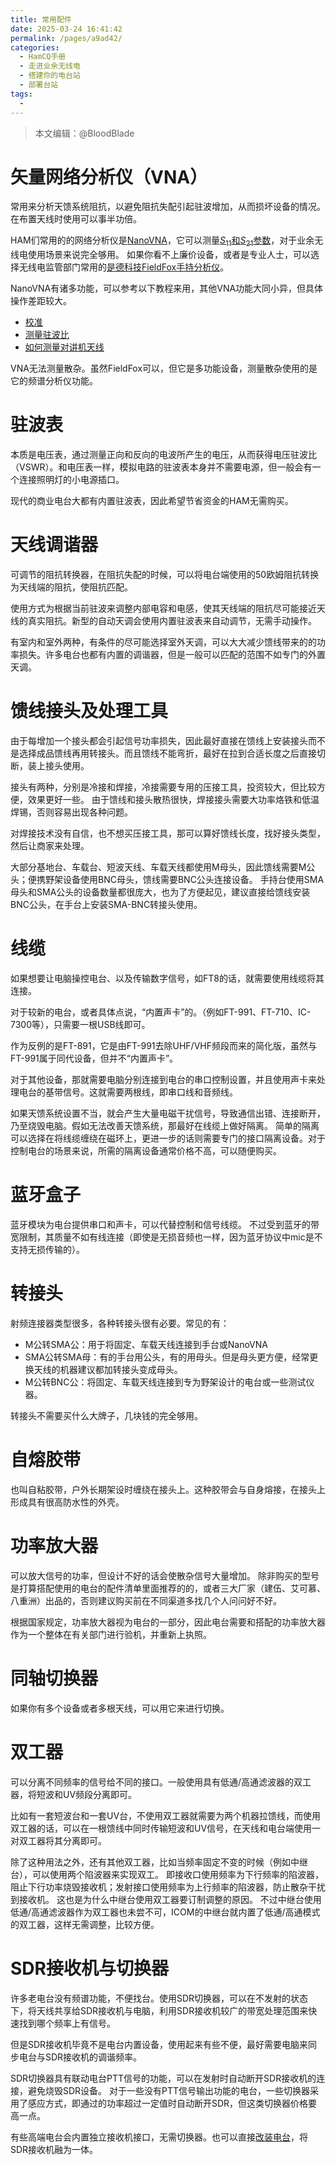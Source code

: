 ```yaml
---
title: 常用配件
date: 2025-03-24 16:41:42
permalink: /pages/a9ad42/
categories:
  - HamCQ手册
  - 走进业余无线电
  - 搭建你的电台站
  - 部署台站
tags:
  - 
---
```


> 本文编辑：@BloodBlade

# 矢量网络分析仪（VNA）

常用来分析天馈系统阻抗，以避免阻抗失配引起驻波增加，从而损坏设备的情况。在布置天线时使用可以事半功倍。

HAM们常用的的网络分析仪是[NanoVNA](https://github.com/ttrftech/NanoVNA)，它可以测量[$S_{11}$和$S_{21}$参数](/pages/bab5d6/)，对于业余无线电使用场景来说完全够用。
如果你看不上廉价设备，或者是专业人士，可以选择无线电监管部门常用的[是德科技FieldFox手持分析仪](https://www.keysight.com.cn/cn/zh/products/network-analyzers/fieldfox-handheld-rf-microwave-analyzers.html)。

NanoVNA有诸多功能，可以参考以下教程来用，其他VNA功能大同小异，但具体操作差距较大。

* [校准](https://www.bilibili.com/video/BV1ZR4y1E7oG/)
* [测量驻波比](https://www.bilibili.com/video/BV1544y1p7Tk/)
* [如何测量对讲机天线](https://www.bilibili.com/video/BV1d1421C7Wd/)

VNA无法测量散杂。虽然FieldFox可以，但它是多功能设备，测量散杂使用的是它的频谱分析仪功能。

# 驻波表

本质是电压表，通过测量正向和反向的电波所产生的电压，从而获得电压驻波比（VSWR）。和电压表一样，模拟电路的驻波表本身并不需要电源，但一般会有一个连接照明灯的小电源插口。

现代的商业电台大都有内置驻波表，因此希望节省资金的HAM无需购买。

# 天线调谐器

可调节的阻抗转换器，在阻抗失配的时候，可以将电台端使用的50欧姆阻抗转换为天线端的阻抗，使阻抗匹配。

使用方式为根据当前驻波来调整内部电容和电感，使其天线端的阻抗尽可能接近天线的真实阻抗。新型的自动天调会使用内置驻波表来自动调节，无需手动操作。

有室内和室外两种，有条件的尽可能选择室外天调，可以大大减少馈线带来的的功率损失。许多电台也都有内置的调谐器，但是一般可以匹配的范围不如专门的外置天调。

# 馈线接头及处理工具

由于每增加一个接头都会引起信号功率损失，因此最好直接在馈线上安装接头而不是选择成品馈线再用转接头。而且馈线不能弯折，最好在拉到合适长度之后直接切断，装上接头使用。

接头有两种，分别是冷接和焊接，冷接需要专用的压接工具，投资较大，但比较方便，效果更好一些。
由于馈线和接头散热很快，焊接接头需要大功率烙铁和低温焊锡，否则容易出现各种问题。

对焊接技术没有自信，也不想买压接工具，那可以算好馈线长度，找好接头类型，然后让商家来处理。

大部分基地台、车载台、短波天线、车载天线都使用M母头，因此馈线需要M公头；便携野架设备使用BNC母头，馈线需要BNC公头连接设备。
手持台使用SMA母头和SMA公头的设备数量都很庞大，也为了方便起见，建议直接给馈线安装BNC公头，在手台上安装SMA-BNC转接头使用。

# 线缆

如果想要让电脑操控电台、以及传输数字信号，如FT8的话，就需要使用线缆将其连接。

对于较新的电台，或者具体点说，“内置声卡”的。（例如FT-991、FT-710、IC-7300等），只需要一根USB线即可。

作为反例的是FT-891，它是由FT-991去除UHF/VHF频段而来的简化版，虽然与FT-991属于同代设备，但并不“内置声卡”。

对于其他设备，那就需要电脑分别连接到电台的串口控制设置，并且使用声卡来处理电台的基带信号。这就需要两根线，即串口线和音频线。

如果天馈系统设置不当，就会产生大量电磁干扰信号，导致通信出错、连接断开，乃至烧毁电脑。假如无法改善天馈系统，那最好在线缆上做好隔离。
简单的隔离可以选择在将线缆缠绕在磁环上，更进一步的话则需要专门的接口隔离设备。对于控制电台的场景来说，所需的隔离设备通常价格不高，可以随便购买。

# 蓝牙盒子

蓝牙模块为电台提供串口和声卡，可以代替控制和信号线缆。
不过受到蓝牙的带宽限制，其质量不如有线连接（即使是无损音频也一样，因为蓝牙协议中mic是不支持无损传输的）。

# 转接头

射频连接器类型很多，各种转接头很有必要。常见的有：
* M公转SMA公：用于将固定、车载天线连接到手台或NanoVNA
* SMA公转SMA母：有的手台用公头，有的用母头。但是母头更方便，经常更换天线的机器建议都加转接头变成母头。
* M公转BNC公：将固定、车载天线连接到专为野架设计的电台或一些测试仪器。

转接头不需要买什么大牌子，几块钱的完全够用。

# 自熔胶带

也叫自粘胶带，户外长期架设时缠绕在接头上。这种胶带会与自身熔接，在接头上形成具有很高防水性的外壳。

# 功率放大器

可以放大信号的功率，但设计不好的话会使散杂信号大量增加。
除非购买的型号是打算搭配使用的电台的配件清单里面推荐的的，或者三大厂家（建伍、艾可慕、八重洲）出品的，否则建议购买前在不同渠道多找几个人问问好不好。

根据国家规定，功率放大器视为电台的一部分，因此电台需要和搭配的功率放大器作为一个整体在有关部门进行验机，并重新上执照。

# 同轴切换器

如果你有多个设备或者多根天线，可以用它来进行切换。

# 双工器

可以分离不同频率的信号给不同的接口。一般使用具有低通/高通滤波器的双工器，将短波和UV频段分离即可。

比如有一套短波台和一套UV台，不使用双工器就需要为两个机器拉馈线，而使用双工器的话，可以在一根馈线中同时传输短波和UV信号，在天线和电台端使用一对双工器将其分离即可。

除了这种用法之外，还有其他双工器，比如当频率固定不变的时候（例如中继台），可以使用两个陷波器来实现双工。
即接收口使用频率为下行频率的陷波器，阻止下行功率烧毁接收机；发射接口使用频率为上行频率的陷波器，防止散杂干扰到接收机。
这也是为什么中继台使用双工器要订制调整的原因。
不过中继台使用低通/高通滤波器作为双工器也未尝不可，ICOM的中继台就内置了低通/高通模式的双工器，这样无需调整，比较方便。

# SDR接收机与切换器

许多老电台没有频谱功能，不便找台。使用SDR切换器，可以在不发射的状态下，将天线共享给SDR接收机与电脑，利用SDR接收机较广的带宽处理范围来快速找到哪个频率上有信号。

但是SDR接收机毕竟不是电台内置设备，使用起来有些不便，最好需要电脑来同步电台与SDR接收机的调谐频率。

SDR切换器具有联动电台PTT信号的功能，可以在发射时自动断开SDR接收机的连接，避免烧毁SDR设备。
对于一些没有PTT信号输出功能的电台，一些切换器采用了感应方式，即通过的功率超过一定值时自动断开SDR，但这类切换器价格要高一点。

有些高端电台会内置独立接收机接口，无需切换器。也可以直接[改装电台](/pages/fe2bc6/#接收机引出)，将SDR接收机融为一体。